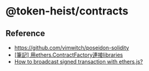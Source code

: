 # @token-heist/contracts

## Reference
- https://github.com/vimwitch/poseidon-solidity
- [[筆記] 用ethers.ContractFactory連接libraries](https://medium.com/@vivi43222/%E7%AD%86%E8%A8%98-%E7%94%A8ethers-contractfactory%E9%80%A3%E6%8E%A5libraries-8de6e6f5111f)
- [How to broadcast signed transaction with ethers.js?](https://ethereum.stackexchange.com/questions/110959/how-to-broadcast-signed-transaction-with-ethers-js)
